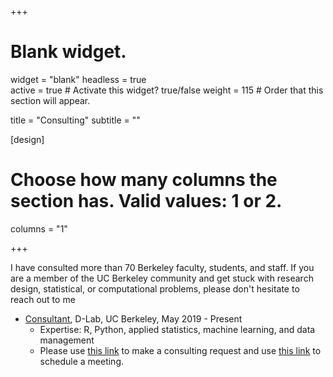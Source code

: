 +++
# Blank widget.
widget = "blank"
headless = true  
active = true  # Activate this widget? true/false
weight = 115  # Order that this section will appear.

title = "Consulting"
subtitle = ""

[design]
  # Choose how many columns the section has. Valid values: 1 or 2.
  columns = "1"

+++

I have consulted more than 70 Berkeley faculty, students, and staff. If you are a member of the UC Berkeley community and get stuck with research design, statistical, or computational problems, please don't hesitate to reach out to me

- [Consultant](https://dlab.berkeley.edu/people/jae-yeon-kim), D-Lab, UC Berkeley, May 2019 - Present 
    - Expertise: R, Python, applied statistics, machine learning, and data management 
    - Please use [this link](https://dlab.berkeley.edu/consulting) to make a consulting request and use [this link](https://calendly.com/jaeyeonkim) to schedule a meeting.  
